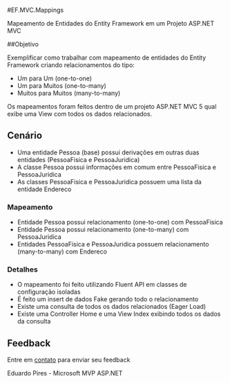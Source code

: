 #EF.MVC.Mappings

Mapeamento de Entidades do Entity Framework em um Projeto ASP.NET MVC

##Objetivo

Exemplificar como trabalhar com mapeamento de entidades do Entity Framework criando relacionamentos do tipo:

* Um para Um (one-to-one)
* Um para Muitos (one-to-many)
* Muitos para Muitos (many-to-many)

Os mapeamentos foram feitos dentro de um projeto ASP.NET MVC 5 qual exibe uma View com todos os dados relacionados.

## Cenário

* Uma entidade Pessoa (base) possui derivações em outras duas entidades (PessoaFisica e PessoaJuridica)
* A classe Pessoa possui informações em comum entre PessoaFisica e PessoaJuridica
* As classes PessoaFisica e PessoaJuridica possuem uma lista da entidade Endereco

### Mapeamento

* Entidade Pessoa possui relacionamento (one-to-one) com PessoaFisica
* Entidade Pessoa possui relacionamento (one-to-many) com PessoaJuridica
* Entidades PessoaFisica e PessoaJuridica possuem relacionamento (many-to-many) com Endereco

### Detalhes

* O mapeamento foi feito utilizando Fluent API em classes de configuração isoladas
* É feito um insert de dados Fake gerando todo o relacionamento
* Existe uma consulta de todos os dados relacionados (Eager Load)
* Existe uma Controller Home e uma View Index exibindo todos os dados da consulta

## Feedback

Entre em <a href="http://www.eduardopires.net.br/" target="_blank">contato</a> para enviar seu feedback

Eduardo Pires - Microsoft MVP ASP.NET


